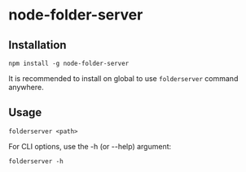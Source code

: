 # node-folder-server

## Installation

`npm install -g node-folder-server`

It is recommended to install on global to use `folderserver` command anywhere.

## Usage

`folderserver <path>`

For CLI options, use the -h (or --help) argument:

`folderserver -h`
